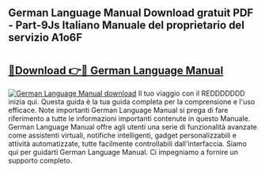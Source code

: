 ## German Language Manual Download gratuit PDF - Part-9Js Italiano Manuale del proprietario del servizio A1o6F

# <h2><a href="http://dfb6sv5.blite.top/?on=German+Language+Manual">🔗Download 👉🔴 German Language Manual</a></h2>

[![German Language Manual download](https://i.imgur.com/lujVjoI.png)](http://dfb6sv5.blite.top/?on=German+Language+Manual)
Il tuo viaggio con il REDDDDDDD inizia qui. Questa guida è la tua guida completa per la comprensione e l'uso efficace. Note importanti German Language Manual si prega di fare riferimento a tutte le informazioni importanti contenute in questo Manuale. German Language Manual offre agli utenti una serie di funzionalità avanzate come assistenti virtuali, notifiche intelligenti, gadget personalizzabili e attività automatizzate, tutte facilmente controllabili dall'interfaccia. Siamo qui per guidarti German Language Manual. Ci impegniamo a fornire un supporto completo.
